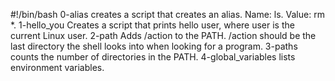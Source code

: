 #!/bin/bash
0-alias creates a script that creates an alias. Name: ls. Value: rm *.
1-hello_you Creates a script that  prints hello user, where user is the current Linux user.
2-path Adds /action to the PATH. /action should be the last directory the shell looks into when looking for a program.
3-paths counts the number of directories in the PATH.
4-global_variables lists environment variables.
